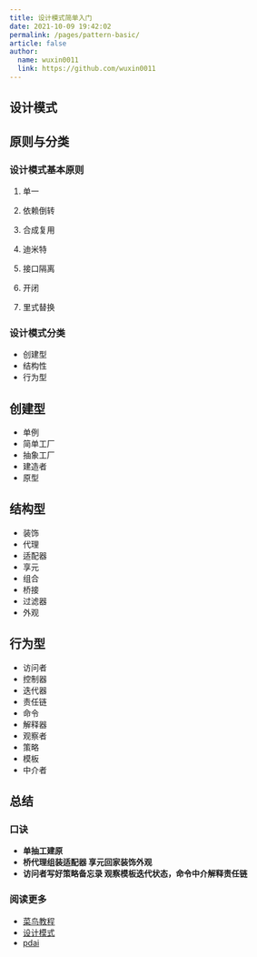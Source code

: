 ```yaml
---
title: 设计模式简单入门
date: 2021-10-09 19:42:02
permalink: /pages/pattern-basic/
article: false
author: 
  name: wuxin0011
  link: https://github.com/wuxin0011
---
```






## 设计模式



## 原则与分类



### 设计模式基本原则

1. 单一

2. 依赖倒转

3. 合成复用

4. 迪米特

5. 接口隔离

6. 开闭

7. 里式替换

   



### 设计模式分类

- 创建型
- 结构性
- 行为型







## 创建型

- 单例
- 简单工厂
- 抽象工厂
- 建造者
- 原型



## 结构型

- 装饰
- 代理
- 适配器
- 享元
- 组合
- 桥接
- 过滤器
- 外观





## 行为型

- 访问者
- 控制器
- 迭代器
- 责任链
- 命令
- 解释器
- 观察者
- 策略
- 模板
- 中介者



## 总结



### 口诀

- **单抽工建原**
- **桥代理组装适配器 享元回家装饰外观**
- **访问者写好策略备忘录 观察模板迭代状态，命令中介解释责任链**





### 阅读更多

- [菜鸟教程](https://www.runoob.com/design-pattern/design-pattern-tutorial.html)
- [设计模式](https://java-design-patterns.com/zh/patterns/)
- [pdai](https://pdai.tech/md/dev-spec/pattern/1_overview.html#%e8%ae%be%e8%ae%a1%e6%a8%a1%e5%bc%8f---overview)

